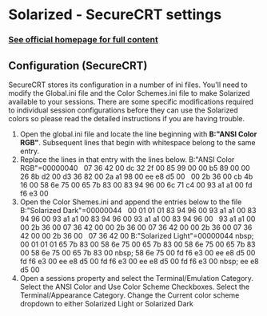 Solarized - SecureCRT settings
==========================

### [See official homepage for full content](http://ethanschoonover.com/solarized)

Configuration (SecureCRT)
--------------------

SecureCRT stores its configuration in a number of ini files.  You'll need to modify the Global.ini file and the Color Schemes.ini file to make Solarized available to your sessions. There are some specific modifications required to individual session configurations before they can use the Solarized colors so please read the detailed instructions if you are having trouble.  

1. Open the global.ini file and locate the line  beginning with **B:"ANSI Color RGB"**. Subsequent lines that begin with whitespace belong to the same entry.
2. Replace the lines in that entry with the lines below.
B:"ANSI Color RGB"=00000040
&nbsp; 07 36 42 00 dc 32 2f 00 85 99 00 00 b5 89 00 00 26 8b d2 00 d3 36 82 00 2a a1 98 00 ee e8 d5 00
&nbsp; 00 2b 36 00 cb 4b 16 00 58 6e 75 00 65 7b 83 00 83 94 96 00 6c 71 c4 00 93 a1 a1 00 fd f6 e3 00
3. Open the Color Shemes.ini and append the entries below to the file
B:"Solarized Dark"=00000044
&nbsp; 00 01 01 01 83 94 96 00 93 a1 a1 00 83 94 96 00 93 a1 a1 00 83 94 96 00 93 a1 a1 00 83 94 96 00
&nbsp; 93 a1 a1 00 00 2b 36 00 07 36 42 00 00 2b 36 00 07 36 42 00 00 2b 36 00 07 36 42 00 00 2b 36 00
&nbsp; 07 36 42 00
B:"Solarized Light"=00000044
nbsp; 00 01 01 01 65 7b 83 00 58 6e 75 00 65 7b 83 00 58 6e 75 00 65 7b 83 00 58 6e 75 00 65 7b 83 00
nbsp; 58 6e 75 00 fd f6 e3 00 ee e8 d5 00 fd f6 e3 00 ee e8 d5 00 fd f6 e3 00 ee e8 d5 00 fd f6 e3 00
nbsp; ee e8 d5 00
4. Open a sessions property and select the Terminal/Emulation Category. Select the ANSI Color and Use Color Scheme Checkboxes.  Select the Terminal/Appearance Category. Change the Current color scheme dropdown to either Solarized Light or Solarized Dark



